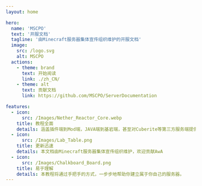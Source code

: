 ```yaml
---
layout: home

hero:
  name: 'MSCPO'
  text: '开服文档'
  tagline: '由Minecraft服务器集体宣传组织维护的开服文档'
  image:
    src: /logo.svg
    alt: MSCPO
  actions:
    - theme: brand
      text: 开始阅读
      link: ./zh_CN/
    - theme: alt
      text: 贡献文档
      link: https://github.com/MSCPO/ServerDocumentation

features:
  - icon:
      src: /Images/Nether_Reactor_Core.webp
    title: 教程全面
    details: 涵盖插件端到Mod端，JAVA端到基岩端，甚至对Cuberite等第三方服务端提供了丰富的内容<br>（注：仍在编写中）
  - icon:
      src: /Images/Lab_Table.png
    title: 更新迅速
    details: 本文档由Minecraft服务器集体宣传组织维护，欢迎贡献AwA
  - icon:
      src: /Images/Chalkboard_Board.png
    title: 易于理解
    details: 本教程将通过手把手的方式，一步步地帮助你建立属于你自己的服务器。
---
```

